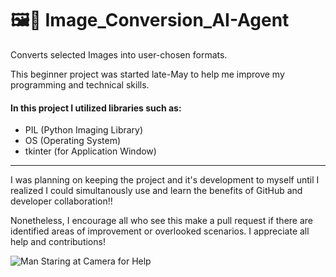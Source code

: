 <h1>🖼️🤖 Image_Conversion_AI-Agent</h1> 

Converts selected Images into user-chosen formats.

This beginner project was started late-May to help me improve my programming and technical skills.

#### In this project I utilized libraries such as:
 - PIL (Python Imaging Library)
 - OS (Operating System)
 - tkinter (for Application Window)

<hr>

I was planning on keeping the project and it's development to myself until I realized I could simultanously use and learn the benefits of GitHub and developer collaboration!!

Nonetheless, I encourage all who see this make a pull request if there are identified areas of improvement or overlooked scenarios. I appreciate all help and contributions!

![Man Staring at Camera for Help](https://media3.giphy.com/media/v1.Y2lkPTc5MGI3NjExZTZsaml2aHo4OXlhanJjdWlwYmFrbWdscmFicHlrdXVlYml0aWdzZCZlcD12MV9pbnRlcm5hbF9naWZfYnlfaWQmY3Q9Zw/a5viI92PAF89q/giphy.gif)

